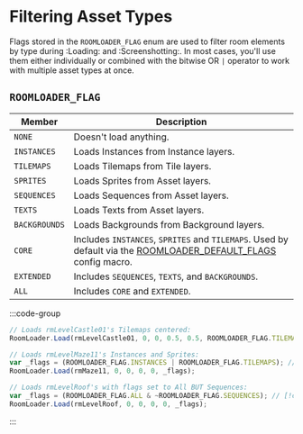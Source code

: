 # Filtering Asset Types

Flags stored in the `ROOMLOADER_FLAG` enum are used to filter room elements by type during :Loading: and :Screenshotting:. In most cases, you'll use them either individually or combined with the bitwise OR `|` operator to work with multiple asset types at once. 

## `ROOMLOADER_FLAG`

| Member  | Description |
| ------------- | ------------- |
| `NONE` | Doesn't load anything. |
| `INSTANCES` | Loads Instances from Instance layers. |
| `TILEMAPS` | Loads Tilemaps from Tile layers. |
| `SPRITES` | Loads Sprites from Asset layers. |
| `SEQUENCES` | Loads Sequences from Asset layers. |
| `TEXTS` | Loads Texts from Asset layers. |
| `BACKGROUNDS` | Loads Backgrounds from Background layers. |
| `CORE` | Includes `INSTANCES`, `SPRITES` and `TILEMAPS`. Used by default via the [ROOMLOADER_DEFAULT_FLAGS](/pages/api/config/#roomloader-default-flags) config macro. |
| `EXTENDED` | Includes `SEQUENCES`, `TEXTS`, and `BACKGROUNDS`. |
| `ALL` | Includes `CORE` and `EXTENDED`. |

:::code-group
```js [Examples]
// Loads rmLevelCastle01's Tilemaps centered:
RoomLoader.Load(rmLevelCastle01, 0, 0, 0.5, 0.5, ROOMLOADER_FLAG.TILEMAPS); // [!code highlight]

// Loads rmLevelMaze11's Instances and Sprites: 
var _flags = (ROOMLOADER_FLAG.INSTANCES | ROOMLOADER_FLAG.TILEMAPS); // [!code highlight]
RoomLoader.Load(rmMaze11, 0, 0, 0, 0, _flags);

// Loads rmLevelRoof's with flags set to All BUT Sequences:
var _flags = (ROOMLOADER_FLAG.ALL & ~ROOMLOADER_FLAG.SEQUENCES); // [!code highlight]
RoomLoader.Load(rmLevelRoof, 0, 0, 0, 0, _flags);
```
:::